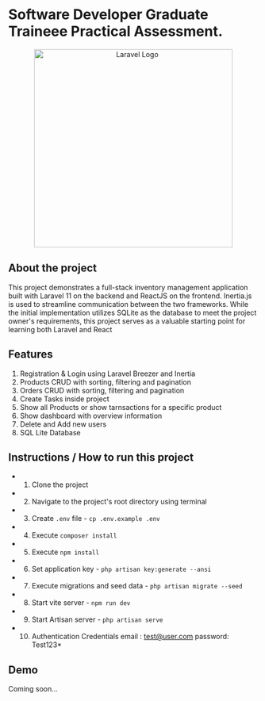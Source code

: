 # Software Developer Graduate Traineee Practical Assessment. 

<p align="center"><a href="https://laravel.com" target="_blank"><img src="https://raw.githubusercontent.com/laravel/art/master/logo-lockup/5%20SVG/2%20CMYK/1%20Full%20Color/laravel-logolockup-cmyk-red.svg" width="400" alt="Laravel Logo"></a></p>


## About the project

This project demonstrates a full-stack inventory management application built with Laravel 11 on the backend and ReactJS on the frontend. Inertia.js is used to streamline communication between the two frameworks. While the initial implementation utilizes SQLite as the database to meet the project owner's requirements, this project serves as a valuable starting point for learning both Laravel and React

## Features
1. Registration & Login using Laravel Breezer and Inertia
2. Products CRUD with sorting, filtering and pagination
3. Orders CRUD with sorting, filtering and pagination
4. Create Tasks inside project
5. Show all Products or show tarnsactions for a specific product
6. Show dashboard with overview information
7. Delete and Add new users
8. SQL Lite Database


## Instructions / How to run this project
- 1. Clone the project
- 2. Navigate to the project's root directory using terminal
- 3. Create `.env` file - `cp .env.example .env`
- 4. Execute `composer install`
- 5. Execute `npm install`
- 6. Set application key - `php artisan key:generate --ansi`
- 7. Execute migrations and seed data - `php artisan migrate --seed`
- 8. Start vite server - `npm run dev`
- 9. Start Artisan server - `php artisan serve`
- 10. Authentication Credentials 
          email : test@user.com 
          password: Test123*


## Demo
Coming soon...


